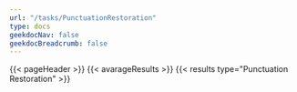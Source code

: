 ```yaml
---
url: "/tasks/PunctuationRestoration"
type: docs
geekdocNav: false
geekdocBreadcrumb: false
---
```


{{< pageHeader >}}
{{< avarageResults >}}
{{< results type="Punctuation Restoration" >}}

